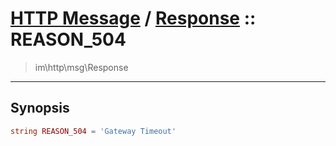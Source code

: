 # [HTTP Message](http.md) / [Response](http-Response.md) :: REASON_504
 > im\http\msg\Response
____

## Synopsis
```php
string REASON_504 = 'Gateway Timeout'
```
